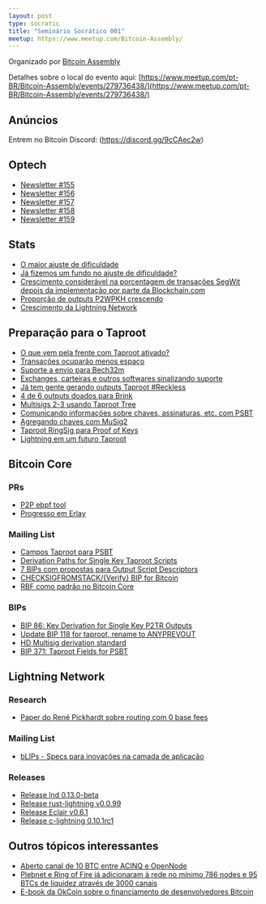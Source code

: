 ```yaml
---
layout: post
type: socratic
title: "Seminário Socrático 001"
meetup: https://www.meetup.com/Bitcoin-Assembly/
---
```


Organizado por [Bitcoin Assembly](https://twitter.com/bitcoinassembly)

Detalhes sobre o local do evento aqui: [https://www.meetup.com/pt-BR/Bitcoin-Assembly/events/279736438/](https://www.meetup.com/pt-BR/Bitcoin-Assembly/events/279736438/)

## Anúncios

Entrem no Bitcoin Discord: (https://discord.gg/9cCAec2w)

## Optech

- [Newsletter #155](https://bitcoinops.org/en/newsletters/2021/06/30/)<br>
- [Newsletter #156](https://bitcoinops.org/en/newsletters/2021/07/07/)<br>
- [Newsletter #157](https://bitcoinops.org/en/newsletters/2021/07/14/)<br>
- [Newsletter #158](https://bitcoinops.org/en/newsletters/2021/07/21/)<br>
- [Newsletter #159](https://bitcoinops.org/en/newsletters/2021/07/28/)<br>

## Stats

- [O maior ajuste de dificuldade](http://bitcoin.sipa.be/speed-lin-ever.png)<br>
- [Já fizemos um fundo no ajuste de dificuldade?](https://mempool.space/pt/)
- [Crescimento considerável na porcentagem de transações SegWit depois da implementação por parte da Blockchain.com](https://transactionfee.info/charts/transactions-spending-segwit/?start=2017-06-28)<br>
- [Proporção de outputs P2WPKH crescendo](https://transactionfee.info/charts/output-type-distribution-count/?start=2021-01-01&avg=7)<br>
- [Crescimento da Lightning Network](https://bitcoinvisuals.com/lightning)<br>

## Preparação para o Taproot

- [O que vem pela frente com Taproot ativado?](https://twitter.com/pwuille/status/1403736902579023875?s=20)
- [Transações ocuparão menos espaço](https://twitter.com/murchandamus/status/1406812285562200064)
- [Suporte a envio para Bech32m](https://bitcoinops.org/en/newsletters/2021/06/23/)
- [Exchanges, carteiras e outros softwares sinalizando suporte](https://en.bitcoin.it/wiki/Bech32_adoption)
- [Já tem gente gerando outputs Taproot #Reckless](https://twitter.com/RCasatta/status/1413049169745481730)
- [4 de 6 outputs doados para Brink](https://twitter.com/0xB10C/status/1418527624339599361)
- [Multisigs 2-3 usando Taproot Tree](https://murchandamus.medium.com/2-of-3-multisig-inputs-using-pay-to-taproot-d5faf2312ba3)
- [Comunicando informações sobre chaves, assinaturas, etc. com PSBT](https://bitcoinops.org/en/topics/psbt/)
- [Agregando chaves com MuSig2](https://medium.com/blockstream/musig2-simple-two-round-schnorr-multisignatures-bf9582e99295)
- [Taproot RingSig para Proof of Keys](https://github.com/jonasnick/taproot-ringsig)
- [Lightning em um futuro Taproot](https://lists.linuxfoundation.org/pipermail/lightning-dev/2019-December/002375.html)

## Bitcoin Core

### PRs

- [P2P ebpf tool](https://twitter.com/jb55/status/1408151600200249347)
- [Progresso em Erlay](https://github.com/bitcoin/bitcoin/pull/21515)

### Mailing List

- [Campos Taproot para PSBT](https://lists.linuxfoundation.org/pipermail/bitcoin-dev/2021-June/019095.html)<br>
- [Derivation Paths for Single Key Taproot Scripts](https://lists.linuxfoundation.org/pipermail/bitcoin-dev/2021-June/019096.html)<br>
- [7 BIPs com propostas para Output Script Descriptors](https://lists.linuxfoundation.org/pipermail/bitcoin-dev/2021-June/019151.html)<br>
- [CHECKSIGFROMSTACK/{Verify} BIP for Bitcoin](https://lists.linuxfoundation.org/pipermail/bitcoin-dev/2021-July/019192.html)<br>
- [RBF como padrão no Bitcoin Core](https://lists.linuxfoundation.org/pipermail/bitcoin-dev/2021-June/019074.html)


### BIPs
- [BIP 86: Key Derivation for Single Key P2TR Outputs](https://github.com/bitcoin/bips/pull/1137)<br>
- [Update BIP 118 for taproot, rename to ANYPREVOUT](https://github.com/bitcoin/bips/pull/943)<br>
- [HD Multisig derivation standard](https://github.com/bitcoin/bips/pull/1072)<br>
- [BIP 371: Taproot Fields for PSBT](https://github.com/bitcoin/bips/pull/1139)<br>


## Lightning Network

### Research

- [Paper do René Pickhardt sobre routing com 0 base fees](https://twitter.com/renepickhardt/status/1414895844889960450)

### Mailing List

- [bLIPs - Specs para inovações na camada de aplicação](https://lists.linuxfoundation.org/pipermail/lightning-dev/2021-June/003086.html)

### Releases
- [Release lnd 0.13.0-beta](https://github.com/lightningnetwork/lnd/releases/tag/v0.13.0-beta)<br>
- [Release rust-lightning v0.0.99](https://github.com/rust-bitcoin/rust-lightning/releases/tag/v0.0.99)<br>
- [Release Eclair v0.6.1](https://github.com/ACINQ/eclair/releases/tag/v0.6.1)<br>
- [Release c-lightning 0.10.1rc1](https://github.com/ElementsProject/lightning/releases/tag/v0.10.1rc1)

## Outros tópicos interessantes
- [Aberto canal de 10 BTC entre ACINQ e OpenNode](https://twitter.com/BTC_LN/status/1418254705986138113)<br>
- [Plebnet e Ring of Fire já adicionaram à rede no mínimo 786 nodes e 95 BTCs de liquidez através de 3000 canais](https://twitter.com/capoczino/status/1415992091885383684?s=20)<br>
- [E-book da OkCoin sobre o financiamento de desenvolvedores Bitcoin](https://f.hubspotusercontent20.net/hubfs/5507270/AVAX%20-%20June2021/Giving%20Back%20to%20Bitcoin%20Ebook_July%202021.pdf?__hstc=256698580.6cf6cc09f93b05e3fa721d29962bab83.1617049026624.1627313244955.1627317115783.152&__hssc=256698580.1.1627317115783&__hsfp=1248791189&hsutk=6cf6cc09f93b05e3fa721d29962bab83&contentType=landing-page)
 
